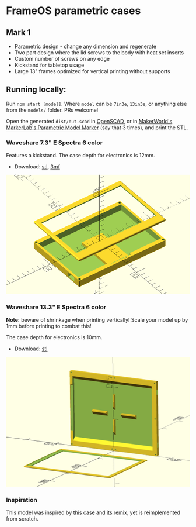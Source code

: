 # FrameOS parametric cases

## Mark 1

- Parametric design - change any dimension and regenerate
- Two part design where the lid screws to the body with heat set inserts
- Custom number of screws on any edge
- Kickstand for tabletop usage
- Large 13" frames optimized for vertical printing without supports

## Running locally:

Run `npm start [model]`. Where `model` can be `7in3e`, `13in3e`, or anything else from the `models/` folder. PRs welcome!

Open the generated `dist/out.scad` in [OpenSCAD](https://openscad.org/), or in [MakerWorld's MarkerLab's Parametric Model Marker](https://makerworld.com/en/makerlab/parametricModelMaker) (say that 3 times), and print the STL.

### Waveshare 7.3" E Spectra 6 color

Features a kickstand. The case depth for electronics is 12mm.

- Download: [stl](https://github.com/FrameOS/cases/blob/main/exports/mark1/7in3e.stl), [3mf](https://github.com/FrameOS/cases/blob/main/exports/mark1/7in3e.3mf)

![7in3e](./images/mark1/7in3e-model.png)

### Waveshare 13.3" E Spectra 6 color

**Note:** beware of shrinkage when printing vertically! Scale your model up by 1mm before printing to combat this!

The case depth for electronics is 10mm.

- Download: [stl](https://github.com/FrameOS/cases/blob/main/exports/mark1/13in3e-upright.stl)

![13in3e](./images/mark1/13in3e-upright.png)


### Inspiration

This model was inspired by [this case](https://www.printables.com/model/76756-waveshare-75-screen-case) and [its remix](https://www.printables.com/model/82001-waveshare-75-screen-case-remix), yet is reimplemented from scratch.
